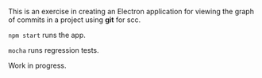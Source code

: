 This is an exercise in creating an Electron application for viewing the graph
of commits in a project using __git__ for scc.

`npm start` runs the app.

`mocha` runs regression tests.

Work in progress.

